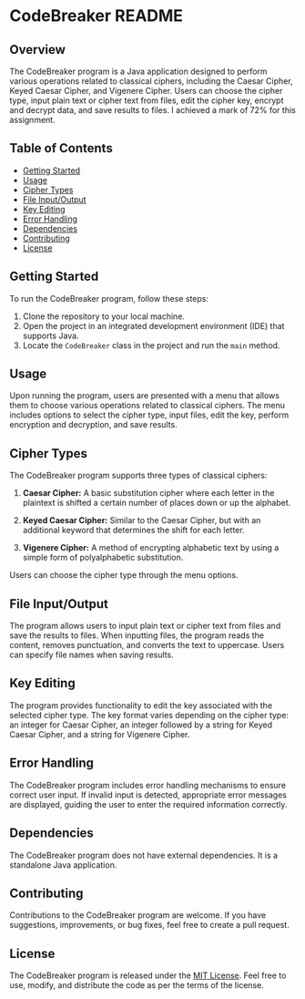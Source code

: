 # CodeBreaker README

## Overview

The CodeBreaker program is a Java application designed to perform various operations related to classical ciphers, including the Caesar Cipher, Keyed Caesar Cipher, and Vigenere Cipher. Users can choose the cipher type, input plain text or cipher text from files, edit the cipher key, encrypt and decrypt data, and save results to files.
I achieved a mark of 72% for this assignment.

## Table of Contents

- [Getting Started](#getting-started)
- [Usage](#usage)
- [Cipher Types](#cipher-types)
- [File Input/Output](#file-inputoutput)
- [Key Editing](#key-editing)
- [Error Handling](#error-handling)
- [Dependencies](#dependencies)
- [Contributing](#contributing)
- [License](#license)

## Getting Started

To run the CodeBreaker program, follow these steps:

1. Clone the repository to your local machine.
2. Open the project in an integrated development environment (IDE) that supports Java.
3. Locate the `CodeBreaker` class in the project and run the `main` method.

## Usage

Upon running the program, users are presented with a menu that allows them to choose various operations related to classical ciphers. The menu includes options to select the cipher type, input files, edit the key, perform encryption and decryption, and save results.

## Cipher Types

The CodeBreaker program supports three types of classical ciphers:

1. **Caesar Cipher:** A basic substitution cipher where each letter in the plaintext is shifted a certain number of places down or up the alphabet.

2. **Keyed Caesar Cipher:** Similar to the Caesar Cipher, but with an additional keyword that determines the shift for each letter.

3. **Vigenere Cipher:** A method of encrypting alphabetic text by using a simple form of polyalphabetic substitution.

Users can choose the cipher type through the menu options.

## File Input/Output

The program allows users to input plain text or cipher text from files and save the results to files. When inputting files, the program reads the content, removes punctuation, and converts the text to uppercase. Users can specify file names when saving results.

## Key Editing

The program provides functionality to edit the key associated with the selected cipher type. The key format varies depending on the cipher type: an integer for Caesar Cipher, an integer followed by a string for Keyed Caesar Cipher, and a string for Vigenere Cipher.

## Error Handling

The CodeBreaker program includes error handling mechanisms to ensure correct user input. If invalid input is detected, appropriate error messages are displayed, guiding the user to enter the required information correctly.

## Dependencies

The CodeBreaker program does not have external dependencies. It is a standalone Java application.

## Contributing

Contributions to the CodeBreaker program are welcome. If you have suggestions, improvements, or bug fixes, feel free to create a pull request.

## License

The CodeBreaker program is released under the [MIT License](LICENSE). Feel free to use, modify, and distribute the code as per the terms of the license.

